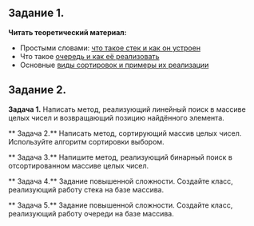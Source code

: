 ## Задание 1.

**Читать теоретический материал:**

- Простыми словами: [что такое стек и как он устроен](https://skillbox.ru/media/code/prostymi-slovami-chto-takoe-stek-i-kak-on-ustroen/)
- Что такое [очередь и как её реализовать](https://codechick.io/tutorials/dsa/dsa-queue)
- Основные [виды сортировок и примеры их реализации](https://education.yandex.ru/journal/osnovnye-vidy-sortirovok-i-primery-ikh-realizatsii)

## Задание 2.

**Задача 1.**
Написать метод, реализующий линейный поиск в массиве целых чисел и возвращающий позицию найдённого элемента.

** Задача 2.**
Написать метод, сортирующий массив целых чисел. Используйте алгоритм сортировки выбором.

** Задача 3.**
Напишите метод, реализующий бинарный поиск в отсортированном массиве целых чисел.

** Задача 4.**
Задание повышенной сложности. Создайте класс, реализующий работу стека на базе массива.

** Задача 5.**
Задание повышенной сложности. Создайте класс, реализующий работу очереди на базе массива.